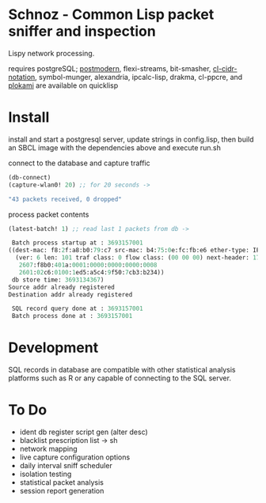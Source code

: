 # Schnoz - Common Lisp packet sniffer and inspection

Lispy network processing.

requires postgreSQL; [postmodern](https://github.com/marijnh/Postmodern), flexi-streams, bit-smasher, [cl-cidr-notation](https://github.com/AccelerationNet/cl-cidr-notation), symbol-munger, alexandria, ipcalc-lisp, drakma, cl-ppcre, and [plokami](https://github.com/atomontage/plokami) are available on quicklisp

# Install

install and start a postgresql server, update strings in config.lisp, then build an SBCL image with the dependencies above and execute run.sh

connect to the database and capture traffic
```lisp
(db-connect)
(capture-wlan0! 20) ;; for 20 seconds ->

"43 packets received, 0 dropped"
```

process packet contents
```lisp
(latest-batch! 1) ;; read last 1 packets from db ->

 Batch process startup at : 3693157001
((dest-mac: f8:2f:a8:b0:79:c7 src-mac: b4:75:0e:fc:fb:e6 ether-type: IPV6 86 dd
  (ver: 6 len: 101 traf class: 0 flow class: (00 00 00) next-header: 17 addrs:
   2607:f8b0:401a:0001:0000:0000:0000:0008
   2601:02c6:0100:1ed5:a5c4:9f50:7cb3:b234))
 db store time: 3693134367) 
Source addr already registered
Destination addr already registered

 SQL record query done at : 3693157001
 Batch process done at : 3693157001

```

# Development

SQL records in database are compatible with other statistical analysis platforms such as R or any capable of connecting to the SQL server.


# To Do

* ident db register script gen (alter desc)
* blacklist prescription list -> sh
* network mapping
* live capture configuration options
* daily interval sniff scheduler
* isolation testing
* statistical packet analysis
* session report generation